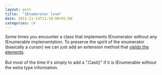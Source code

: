 ```yaml
---
layout: post
title:  "IEnumerator love"
date: 2012-11-14T11:10:00+01:00
categories: c#
---
```


Some times you encounter a class that implements IEnumerator without any IEnumerable implementation. To preserve the spirit of the enumerator (basically a cursor) we can just add an extension method that <a href="https://gist.github.com/4071315">yields the elements</a>.<br><br>
But most of the time it's simply to add a ".Cast<t>()" if it is IEnumerable without the extra type information.</t><div style="clear: both;"></div>